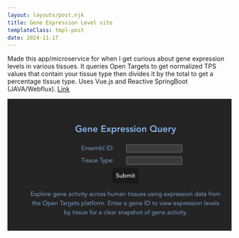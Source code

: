 ```yaml
---
layout: layouts/post.njk
title: Gene Expression Level site
templateClass: tmpl-post
date: 2024-11-17
---
```

Made this app/microservice for when I get curious about gene expression levels in various tissues. It queries Open Targets to get normalized TPS values that contain your tissue type then divides it by the total to get a percentage tissue type. Uses Vue.js and Reactive SpringBoot (JAVA/Webflux). [Link](https://mosaicofgenes.com/)

![Mosaic microservice app](img/mosaic.png)  



